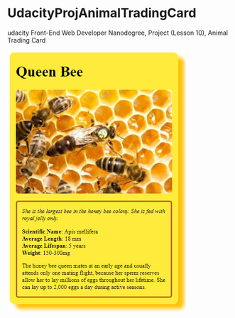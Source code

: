 # UdacityProjAnimalTradingCard
udacity Front-End Web Developer Nanodegree, Project (Lesson 10), Animal Trading Card

![Queen Bee Trading Card](https://github.com/sasokuncic/UdacityProjAnimalTradingCard/blob/master/animalTradingCardImage.jpg)
